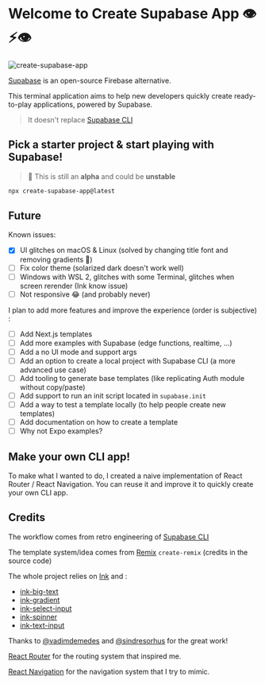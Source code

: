 # Welcome to Create Supabase App 👁⚡️👁

![create-supabase-app](https://user-images.githubusercontent.com/20722140/186226036-c1a91274-1e2d-4a40-9164-f41d430942ee.png)

[Supabase](https://supabase.com/) is an open-source Firebase alternative.

This terminal application aims to help new developers quickly create ready-to-play applications, powered by Supabase.

> It doesn't replace [Supabase CLI](https://supabase.com/docs/guides/cli)

## Pick a starter project & start playing with Supabase!

> 🚨 This is still an **alpha** and could be **unstable**

```sh
npx create-supabase-app@latest
```

## Future

Known issues:

- [x] UI glitches on macOS & Linux (solved by changing title font and removing gradients 🥲)
- [ ] Fix color theme (solarized dark doesn't work well)
- [ ] Windows with WSL 2, glitches with some Terminal, glitches when screen rerender (Ink know issue)
- [ ] Not responsive 😂 (and probably never)

I plan to add more features and improve the experience (order is subjective) :

- [ ] Add Next.js templates
- [ ] Add more examples with Supabase (edge functions, realtime, ...)
- [ ] Add a no UI mode and support args
- [ ] Add an option to create a local project with Supabase CLI (a more advanced use case)
- [ ] Add tooling to generate base templates (like replicating Auth module without copy/paste)
- [ ] Add support to run an init script located in `supabase.init`
- [ ] Add a way to test a template locally (to help people create new templates)
- [ ] Add documentation on how to create a template
- [ ] Why not Expo examples?

## Make your own CLI app!

To make what I wanted to do, I created a naive implementation of React Router / React Navigation.
You can reuse it and improve it to quickly create your own CLI app.

## Credits

The workflow comes from retro engineering of [Supabase CLI](https://github.com/supabase/cli)

The template system/idea comes from [Remix](https://github.com/remix-run/remix) `create-remix` (credits in the source code)

The whole project relies on [Ink](https://github.com/vadimdemedes/ink) and :

- [ink-big-text](https://github.com/sindresorhus/ink-big-text)
- [ink-gradient](https://github.com/sindresorhus/ink-gradient)
- [ink-select-input](https://github.com/vadimdemedes/ink-select-input)
- [ink-spinner](https://github.com/vadimdemedes/ink-spinner)
- [ink-text-input](https://github.com/vadimdemedes/ink-text-input)

Thanks to [@vadimdemedes](https://github.com/vadimdemedes) and [@sindresorhus](https://github.com/sindresorhus) for the great work!

[React Router](https://reactrouter.com/) for the routing system that inspired me.

[React Navigation](https://reactnavigation.org/) for the navigation system that I try to mimic.

